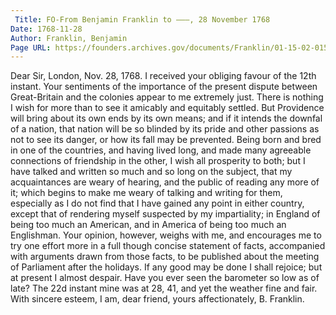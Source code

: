 ```yaml
---
 Title: FO-From Benjamin Franklin to ———, 28 November 1768
Date: 1768-11-28
Author: Franklin, Benjamin
Page URL: https://founders.archives.gov/documents/Franklin/01-15-02-0155
---
```


Dear Sir,
London, Nov. 28, 1768.
I received your obliging favour of the 12th instant. Your sentiments of the importance of the present dispute between Great-Britain and the colonies appear to me extremely just. There is nothing I wish for more than to see it amicably and equitably settled. But Providence will bring about its own ends by its own means; and if it intends the downfal of a nation, that nation will be so blinded by its pride and other passions as not to see its danger, or how its fall may be prevented.
Being born and bred in one of the countries, and having lived long, and made many agreeable connections of friendship in the other, I wish all prosperity to both; but I have talked and written so much and so long on the subject, that my acquaintances are weary of hearing, and the public of reading any more of it; which begins to make me weary of talking and writing for them, especially as I do not find that I have gained any point in either country, except that of rendering myself suspected by my impartiality; in England of being too much an American, and in America of being too much an Englishman. Your opinion, however, weighs with me, and encourages me to try one effort more in a full though concise statement of facts, accompanied with arguments drawn from those facts, to be published about the meeting of Parliament after the holidays.
If any good may be done I shall rejoice; but at present I almost despair.
Have you ever seen the barometer so low as of late? The 22d instant mine was at 28, 41, and yet the weather fine and fair. With sincere esteem, I am, dear friend, yours affectionately,
B. Franklin.

